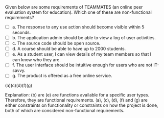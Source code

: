 <panel header="{{ icon_Q_A }} TEAMMATES NFRs">

Given below are some requirements of TEAMMATES (an online peer evaluation system for education). Which one of these are non-functional requirements?

- [ ] a. The response to any use action should become visible within 5 seconds.
- [ ] b. The application admin should be able to view a log of user activities.
- [ ] c. The source code should be open source.
- [ ] d. A course should be able to have up to 2000 students.
- [ ] e. As a student user, I can view details of my team members so that I can know who they are.
- [ ] f. The user interface should be intuitive enough for users who are not IT-savvy.
- [ ] g. The product is offered as a free online service.

<panel type="seamless" header="{{ icon_A }} Answer" minimized>

(a)(c)(d)(f)(g)

Explanation: (b) are (e) are functions available for a specific user types. Therefore, they are functional requirements. (a), (c), (d), (f) and (g) are either constraints on functionality or constraints on how the project is done, both of which are considered non-functional requirements.

</panel>
</panel>
